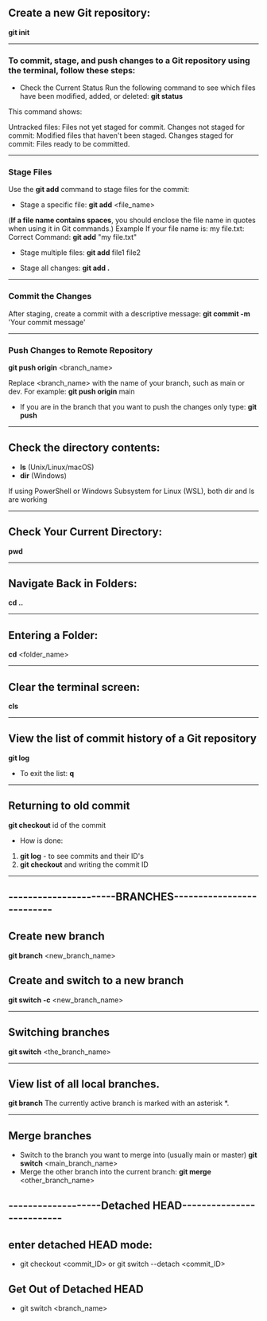 ## Create a new Git repository:

**git init**

---

### To commit, stage, and push changes to a Git repository using the terminal, follow these steps:

- Check the Current Status
  Run the following command to see which files have been modified, added, or deleted:
  **git status**

This command shows:

Untracked files: Files not yet staged for commit.
Changes not staged for commit: Modified files that haven't been staged.
Changes staged for commit: Files ready to be committed.

---

### Stage Files

Use the **git add** command to stage files for the commit:

- Stage a specific file:
  **git add** <file_name>

(**If a file name contains spaces**, you should enclose the file name in quotes when using it in Git commands.)
Example
If your file name is: my file.txt:
Correct Command:
**git add** "my file.txt"

- Stage multiple files:
  **git add** file1 file2

- Stage all changes:
  **git add .**

---

### Commit the Changes

After staging, create a commit with a descriptive message:
**git commit -m** 'Your commit message'

---

### Push Changes to Remote Repository

**git push origin** <branch_name>

Replace <branch_name> with the name of your branch, such as main or dev.
For example:
**git push origin** main

- If you are in the branch that you want to push the changes only type:
  **git push**

---

## Check the directory contents:

- **ls** (Unix/Linux/macOS)
- **dir** (Windows)

If using PowerShell or Windows Subsystem for Linux (WSL), both dir and ls are working

---

## Check Your Current Directory:

**pwd**

---

## Navigate Back in Folders:

**cd ..**

---

## Entering a Folder:

**cd** <folder_name>

---

## Clear the terminal screen:

**cls**

---

## View the list of commit history of a Git repository

**git log**

- To exit the list:
  **q**

---

## Returning to old commit

**git checkout** id of the commit

- How is done:

1. **git log** - to see commits and their ID's
2. **git checkout** and writing the commit ID

---

## ----------------------BRANCHES--------------------------

## Create new branch

**git branch** <new_branch_name>

## Create and switch to a new branch

**git switch -c** <new_branch_name>

---

## Switching branches

**git switch** <the_branch_name>

---

## View list of all local branches.

**git branch**
The currently active branch is marked with an asterisk \*.

---

## Merge branches

- Switch to the branch you want to merge into (usually main or master)
  **git switch** <main_branch_name>
- Merge the other branch into the current branch:
  **git merge** <other_branch_name>

## -------------------Detached HEAD--------------------------

## enter detached HEAD mode:

- git checkout <commit_ID> or git switch --detach <commit_ID>

## Get Out of Detached HEAD

- git switch <branch_name>
